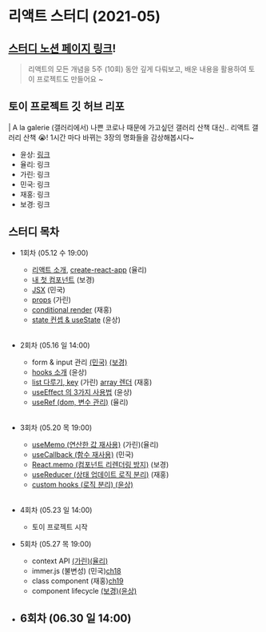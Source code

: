 # 리액트 스터디 (2021-05)

## [스터디 노션 페이지 링크][dashboard]!

> 리액트의 모든 개념을 5주 (10회) 동안 깊게 다뤄보고, 배운 내용을 활용하여 토이 프로젝트도 만들어요 ~

## 토이 프로젝트 깃 허브 리포

| A la galerie (갤러리에서)
    나쁜 코로나 때문에 가고싶던 갤러리 산책 대신.. 리액트 갤러리 산책 😭!
    1시간 마다 바뀌는 3장의 명화들을 감상해봅시다~

-   윤상: [링크][toy-project-ys]
-   율리: 링크
-   가린: 링크
-   민국: 링크
-   재홍: 링크
-   보경: 링크

## 스터디 목차

-   1회차 (05.12 수 19:00)

    -   [리액트 소개][ch1-1], [create-react-app][ch1-2] (율리)
    -   [내 첫 컴포넌트][ch2] (보경)
    -   [JSX][ch3] (민국)
    -   [props][ch4] (가린)
    -   [conditional render][ch5] (재홍)
    -   [state 컨셉 & useState][ch6] (윤상) <br/><br />

-   2회차 (05.16 일 14:00)

    -   form & input 관리 [(민국)][ch7-1] [(보경)][ch7-2]
    -   [hooks 소개][ch8] (윤상)
    -   [list 다루기, key][ch9-1] (가린) [array 렌더][ch9-2] (재홍)
    -   [useEffect 의 3가지 사용법][ch10] (윤상)
    -   [useRef (dom, 변수 관리)][ch11] (율리) <br /><br />

-   3회차 (05.20 목 19:00)

    -   [useMemo (연산한 값 재사용)][ch12] (가린)(율리)
    -   [useCallback (함수 재사용)][ch13] (민국)
    -   [React.memo (컴포넌트 리렌더링 방지)][ch14] (보경)
    -   [useReducer (상태 업데이트 로직 분리)][ch15] (재홍)
    -   [custom hooks (로직 분리) (윤상)][ch16] <br/><br />

-   4회차 (05.23 일 14:00)
    -   토이 프로젝트 시작

-   5회차 (05.27 목 19:00)
    -   context API [(가린)][ch17-1][(율리)][ch17-2]
    -   immer.js (불변성) (민국)[ch18]
    -   class component (재홍)[ch19]
    -   component lifecycle [(보경)][ch20-1][(윤상)][ch20-2]

-   6회차 (06.30 일 14:00)
    -


[dashboard]: https://www.notion.so/2021-05-ae9cee780fc249479e93d591b57c08ae

[toy-project-ys]: https://github.com/olcw78/a-la-galerie/
<!-- [toy-project-yl]: https:// -->
<!-- [toy-project-gr]: https:// -->
<!-- [toy-project-mk]: https:// -->
<!-- [toy-project-jh]: https:// -->
<!-- [toy-project-bk]: https:// -->

[ch1-1]: https://github.com/Quickeely/react-study-1-2021-05/blob/master/01-1.%20React%20Intro.md
[ch1-2]: https://github.com/Quickeely/react-study-1-2021-05/blob/master/01-2.%20create-react-app.md
[ch2]: https://github.com/Quickeely/react-study-1-2021-05/blob/master/02.%20react%20component.md
[ch3]: https://github.com/Quickeely/react-study-1-2021-05/blob/master/03.JSX.md
[ch4]: https://github.com/Quickeely/react-study-1-2021-05/blob/master/04.Props.md
[ch5]: https://github.com/Quickeely/react-study-1-2021-05/blob/master/05.rendering_conditional.md
[ch6]: https://github.com/Quickeely/react-study-1-2021-05/blob/master/06.%20state%20%26%20useState.md
[ch7-1]: https://github.com/Quickeely/react-study-1-2021-05/blob/master/07.Form%20%26%20inputState.md
[ch7-2]: https://github.com/Quickeely/react-study-1-2021-05/blob/master/07.Form%26input.md
[ch8]: https://github.com/Quickeely/react-study-1-2021-05/blob/master/08.%20hooks%3F.md
[ch9-1]: https://github.com/Quickeely/react-study-1-2021-05/blob/master/09-1.list%20%26%20key.md
[ch9-2]: https://github.com/Quickeely/react-study-1-2021-05/blob/master/09-2.ArrayRendering.md
[ch10]: https://github.com/Quickeely/react-study-1-2021-05/blob/master/10.%20useEffect.md
[ch11]: https://github.com/Quickeely/react-study-1-2021-05/blob/master/11.%20useRef.md
[ch12]: https://github.com/Quickeely/react-study-1-2021-05/blob/master/12.%20useMemo.md
[ch13]: https://github.com/Quickeely/react-study-1-2021-05/blob/master/13.useCallback.md
[ch14]: https://github.com/Quickeely/react-study-1-2021-05/blob/master/14.React.memo.md
[ch15]: https://github.com/Quickeely/react-study-1-2021-05/blob/master/15.useReducer.md
[ch16]: https://github.com/Quickeely/react-study-1-2021-05/blob/master/16.%20custom%20hooks.md
[ch17-1]: https://github.com/Quickeely/react-study-1-2021-05/blob/master/17-1.%20contextAPI.md
[ch17-2]: https://github.com/Quickeely/react-study-1-2021-05/blob/master/17-2.%20Context%20API.md
[ch18]: https://github.com/Quickeely/react-study-1-2021-05/blob/master/18.%20Using%20Immer.md
[ch19]: https://github.com/Quickeely/react-study-1-2021-05/blob/master/19.%20class_type_component.md
[ch20-1]: https://github.com/Quickeely/react-study-1-2021-05/blob/master/20-1.%20life%20cycle.md
[ch20-2]: https://github.com/Quickeely/react-study-1-2021-05/blob/master/20-2.%20component%20lifecycle.md
